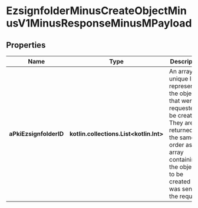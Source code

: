 
# EzsignfolderMinusCreateObjectMinusV1MinusResponseMinusMPayload

## Properties
Name | Type | Description | Notes
------------ | ------------- | ------------- | -------------
**aPkiEzsignfolderID** | **kotlin.collections.List&lt;kotlin.Int&gt;** | An array of unique IDs representing the object that were requested to be created.  They are returned in the same order as the array containing the objects to be created that was sent in the request. | 



